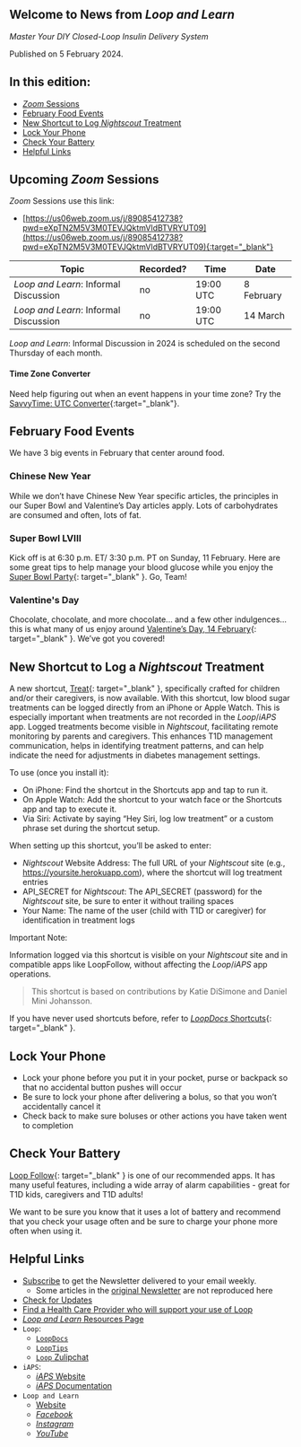 ## Welcome to News from&nbsp;_<span translate="no">Loop and Learn</span>_

_Master Your DIY Closed-Loop Insulin Delivery System_

Published on 5 February 2024.

## In this edition:

* [*Zoom* Sessions](#upcoming-zoom-sessions)
* [February Food Events](#february-food-events)
* [New Shortcut to Log *Nightscout* Treatment](#new-shortcut-to-log-nightscout-treatment)
* [Lock Your Phone](#lock-your-phone)
* [Check Your Battery](#check-your-battery)
* [Helpful Links](#helpful-links)

## Upcoming *Zoom* Sessions

*Zoom* Sessions use this link:

* [https://us06web.zoom.us/j/89085412738?pwd=eXpTN2M5V3M0TEVJQktmVldBTVRYUT09](https://us06web.zoom.us/j/89085412738?pwd=eXpTN2M5V3M0TEVJQktmVldBTVRYUT09){:target="_blank"}

| Topic | Recorded? | Time | Date |
| - | - | - | - |
| _<span translate="no">Loop and Learn</span>_: Informal Discussion | no | 19:00 UTC | 8 February |
| _<span translate="no">Loop and Learn</span>_: Informal Discussion | no | 19:00 UTC | 14 March |

_<span translate="no">Loop and Learn</span>_: Informal Discussion in 2024 is scheduled on the second Thursday of each month.

#### Time Zone Converter

Need help figuring out when an event happens in your time zone? Try the [SavvyTime: UTC Converter](https://savvytime.com/converter/utc){:target="_blank"}.

## February Food Events

We have 3 big events in February that center around food.

### Chinese New Year

While we don’t have Chinese New Year specific articles, the principles in our Super Bowl and Valentine’s Day articles apply. Lots of carbohydrates are consumed and often, lots of fat.

### Super Bowl LVIII

Kick off is at 6:30 p.m. ET/ 3:30 p.m. PT on Sunday, 11 February. Here are some great tips to help manage your blood glucose while you enjoy the [Super Bowl Party](https://www.loopandlearn.org/big-game/){: target="_blank" }. Go, Team!

### Valentine's Day

Chocolate, chocolate, and more chocolate... and a few other indulgences... this is what many of us enjoy around [Valentine’s Day, 14 February](https://www.loopandlearn.org/vday/){: target="_blank" }. We’ve got you covered!

## New Shortcut to Log a *Nightscout* Treatment

A new shortcut, [Treat](https://www.icloud.com/shortcuts/d757898ce5284de08bcc39cbe07aee3d?fbclid=IwAR0HnlJPAxZtJK3XYDpTxCo1-DDlsUCTwrnc03pGAS_4fDt9goNBYLgQKhk){: target="_blank" }, specifically crafted for children and/or their caregivers, is now available. With this shortcut, low blood sugar treatments can be logged directly from an iPhone or Apple Watch. This is especially important when treatments are not recorded in the *Loop*/*iAPS* app. Logged treatments become visible in *Nightscout*, facilitating remote monitoring by parents and caregivers. This enhances T1D management communication, helps in identifying treatment patterns, and can help indicate the need for adjustments in diabetes management settings. 

To use (once you install it):

* On iPhone: Find the shortcut in the Shortcuts app and tap to run it.
* On Apple Watch: Add the shortcut to your watch face or the Shortcuts app and tap to execute it.
* Via Siri: Activate by saying “Hey Siri, log low treatment” or a custom phrase set during the shortcut setup.

When setting up this shortcut, you’ll be asked to enter:

* *Nightscout* Website Address: The full URL of your *Nightscout* site (e.g., https://yoursite.herokuapp.com), where the shortcut will log treatment entries
* API_SECRET for *Nightscout*: The API_SECRET (password) for the *Nightscout* site, be sure to enter it without trailing spaces
* Your Name: The name of the user (child with T1D or caregiver) for identification in treatment logs

Important Note:

Information logged via this shortcut is visible on your *Nightscout* site and in compatible apps like LoopFollow, without affecting the *Loop*/*iAPS* app operations.

> This shortcut is based on contributions by Katie DiSimone and Daniel Mini Johansson.

If you have never used shortcuts before, refer to [*LoopDocs* Shortcuts](https://loopkit.github.io/loopdocs/nightscout/remote-commands/#shortcuts){: target="_blank" }.

## Lock Your Phone

* Lock your phone before you put it in your pocket, purse or backpack so that no accidental button pushes will occur
* Be sure to lock your phone after delivering a bolus, so that you won’t accidentally cancel it
* Check back to make sure boluses or other actions you have taken went to completion

## Check Your Battery

[Loop Follow](https://www.loopandlearn.org/loop-follow/){: target="_blank" } is one of our recommended apps. It has many useful features, including a wide array of alarm capabilities - great for T1D kids, caregivers and T1D adults! 

We want to be sure you know that it uses a lot of battery and recommend that you check your usage often and be sure to charge your phone more often when using it.

## Helpful Links

* [Subscribe](https://www.loopandlearn.org/newsletter-signup/) to get the Newsletter delivered to your email weekly.
    * Some articles in the [original Newsletter](https://www.loopandlearn.org/2022/10/19/loop-and-learn-newsletter/) are not reproduced here
* [Check for Updates](https://www.loopandlearn.org/version-updates/)
* [Find a Health Care Provider who will support your use of&nbsp;<span translate="no">Loop</span>](https://www.loopandlearn.org/hcp-recommendations/)
* [_<span translate="no">Loop and Learn</span>_&nbsp;Resources Page](https://www.loopandlearn.org/resources/)
* <code>Loop</code>:
    * [`LoopDocs`](https://loopkit.github.io/loopdocs/)
    * [`LoopTips`](https://loopkit.github.io/looptips/)
    * [`Loop` Zulipchat](https://loop.zulipchat.com/)
* <code>iAPS</code>:
    * [*iAPS* Website](https://www.iaps-app.org/)
    * [*iAPS* Documentation](http://iapsdocs.org/)
* <code>Loop and Learn</code>
    * [Website](https://www.loopandlearn.org/)
    * [*Facebook*](https://www.facebook.com/groups/LOOPandLEARN)
    * [*Instagram*](https://www.instagram.com/loopandlearn/)
    * [*YouTube*](https://www.youtube.com/c/loopandlearn)
